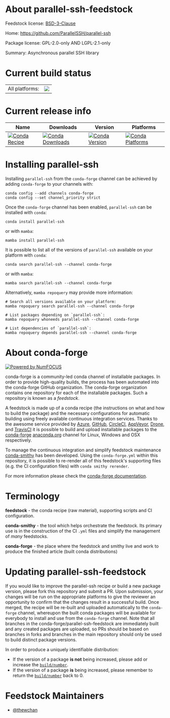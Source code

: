 About parallel-ssh-feedstock
============================

Feedstock license: [BSD-3-Clause](https://github.com/conda-forge/parallel-ssh-feedstock/blob/main/LICENSE.txt)

Home: https://github.com/ParallelSSH/parallel-ssh

Package license: GPL-2.0-only AND LGPL-2.1-only

Summary: Asynchronous parallel SSH library

Current build status
====================


<table><tr><td>All platforms:</td>
    <td>
      <a href="https://dev.azure.com/conda-forge/feedstock-builds/_build/latest?definitionId=19074&branchName=main">
        <img src="https://dev.azure.com/conda-forge/feedstock-builds/_apis/build/status/parallel-ssh-feedstock?branchName=main">
      </a>
    </td>
  </tr>
</table>

Current release info
====================

| Name | Downloads | Version | Platforms |
| --- | --- | --- | --- |
| [![Conda Recipe](https://img.shields.io/badge/recipe-parallel--ssh-green.svg)](https://anaconda.org/conda-forge/parallel-ssh) | [![Conda Downloads](https://img.shields.io/conda/dn/conda-forge/parallel-ssh.svg)](https://anaconda.org/conda-forge/parallel-ssh) | [![Conda Version](https://img.shields.io/conda/vn/conda-forge/parallel-ssh.svg)](https://anaconda.org/conda-forge/parallel-ssh) | [![Conda Platforms](https://img.shields.io/conda/pn/conda-forge/parallel-ssh.svg)](https://anaconda.org/conda-forge/parallel-ssh) |

Installing parallel-ssh
=======================

Installing `parallel-ssh` from the `conda-forge` channel can be achieved by adding `conda-forge` to your channels with:

```
conda config --add channels conda-forge
conda config --set channel_priority strict
```

Once the `conda-forge` channel has been enabled, `parallel-ssh` can be installed with `conda`:

```
conda install parallel-ssh
```

or with `mamba`:

```
mamba install parallel-ssh
```

It is possible to list all of the versions of `parallel-ssh` available on your platform with `conda`:

```
conda search parallel-ssh --channel conda-forge
```

or with `mamba`:

```
mamba search parallel-ssh --channel conda-forge
```

Alternatively, `mamba repoquery` may provide more information:

```
# Search all versions available on your platform:
mamba repoquery search parallel-ssh --channel conda-forge

# List packages depending on `parallel-ssh`:
mamba repoquery whoneeds parallel-ssh --channel conda-forge

# List dependencies of `parallel-ssh`:
mamba repoquery depends parallel-ssh --channel conda-forge
```


About conda-forge
=================

[![Powered by
NumFOCUS](https://img.shields.io/badge/powered%20by-NumFOCUS-orange.svg?style=flat&colorA=E1523D&colorB=007D8A)](https://numfocus.org)

conda-forge is a community-led conda channel of installable packages.
In order to provide high-quality builds, the process has been automated into the
conda-forge GitHub organization. The conda-forge organization contains one repository
for each of the installable packages. Such a repository is known as a *feedstock*.

A feedstock is made up of a conda recipe (the instructions on what and how to build
the package) and the necessary configurations for automatic building using freely
available continuous integration services. Thanks to the awesome service provided by
[Azure](https://azure.microsoft.com/en-us/services/devops/), [GitHub](https://github.com/),
[CircleCI](https://circleci.com/), [AppVeyor](https://www.appveyor.com/),
[Drone](https://cloud.drone.io/welcome), and [TravisCI](https://travis-ci.com/)
it is possible to build and upload installable packages to the
[conda-forge](https://anaconda.org/conda-forge) [anaconda.org](https://anaconda.org/)
channel for Linux, Windows and OSX respectively.

To manage the continuous integration and simplify feedstock maintenance
[conda-smithy](https://github.com/conda-forge/conda-smithy) has been developed.
Using the ``conda-forge.yml`` within this repository, it is possible to re-render all of
this feedstock's supporting files (e.g. the CI configuration files) with ``conda smithy rerender``.

For more information please check the [conda-forge documentation](https://conda-forge.org/docs/).

Terminology
===========

**feedstock** - the conda recipe (raw material), supporting scripts and CI configuration.

**conda-smithy** - the tool which helps orchestrate the feedstock.
                   Its primary use is in the construction of the CI ``.yml`` files
                   and simplify the management of *many* feedstocks.

**conda-forge** - the place where the feedstock and smithy live and work to
                  produce the finished article (built conda distributions)


Updating parallel-ssh-feedstock
===============================

If you would like to improve the parallel-ssh recipe or build a new
package version, please fork this repository and submit a PR. Upon submission,
your changes will be run on the appropriate platforms to give the reviewer an
opportunity to confirm that the changes result in a successful build. Once
merged, the recipe will be re-built and uploaded automatically to the
`conda-forge` channel, whereupon the built conda packages will be available for
everybody to install and use from the `conda-forge` channel.
Note that all branches in the conda-forge/parallel-ssh-feedstock are
immediately built and any created packages are uploaded, so PRs should be based
on branches in forks and branches in the main repository should only be used to
build distinct package versions.

In order to produce a uniquely identifiable distribution:
 * If the version of a package **is not** being increased, please add or increase
   the [``build/number``](https://docs.conda.io/projects/conda-build/en/latest/resources/define-metadata.html#build-number-and-string).
 * If the version of a package **is** being increased, please remember to return
   the [``build/number``](https://docs.conda.io/projects/conda-build/en/latest/resources/define-metadata.html#build-number-and-string)
   back to 0.

Feedstock Maintainers
=====================

* [@thewchan](https://github.com/thewchan/)

